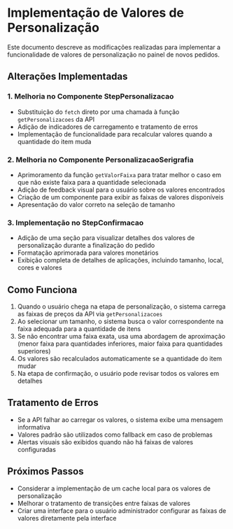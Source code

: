 # Implementação de Valores de Personalização

Este documento descreve as modificações realizadas para implementar a funcionalidade de valores de personalização no painel de novos pedidos.

## Alterações Implementadas

### 1. Melhoria no Componente StepPersonalizacao

- Substituição do `fetch` direto por uma chamada à função `getPersonalizacoes` da API
- Adição de indicadores de carregamento e tratamento de erros
- Implementação de funcionalidade para recalcular valores quando a quantidade do item muda

### 2. Melhoria no Componente PersonalizacaoSerigrafia

- Aprimoramento da função `getValorFaixa` para tratar melhor o caso em que não existe faixa para a quantidade selecionada
- Adição de feedback visual para o usuário sobre os valores encontrados
- Criação de um componente para exibir as faixas de valores disponíveis
- Apresentação do valor correto na seleção de tamanho

### 3. Implementação no StepConfirmacao

- Adição de uma seção para visualizar detalhes dos valores de personalização durante a finalização do pedido
- Formatação aprimorada para valores monetários
- Exibição completa de detalhes de aplicações, incluindo tamanho, local, cores e valores

## Como Funciona

1. Quando o usuário chega na etapa de personalização, o sistema carrega as faixas de preços da API via `getPersonalizacoes`
2. Ao selecionar um tamanho, o sistema busca o valor correspondente na faixa adequada para a quantidade de itens
3. Se não encontrar uma faixa exata, usa uma abordagem de aproximação (menor faixa para quantidades inferiores, maior faixa para quantidades superiores)
4. Os valores são recalculados automaticamente se a quantidade do item mudar
5. Na etapa de confirmação, o usuário pode revisar todos os valores em detalhes

## Tratamento de Erros

- Se a API falhar ao carregar os valores, o sistema exibe uma mensagem informativa
- Valores padrão são utilizados como fallback em caso de problemas
- Alertas visuais são exibidos quando não há faixas de valores configuradas

## Próximos Passos

- Considerar a implementação de um cache local para os valores de personalização
- Melhorar o tratamento de transições entre faixas de valores
- Criar uma interface para o usuário administrador configurar as faixas de valores diretamente pela interface 